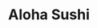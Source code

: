---
layout: place
title: "Aloha Sushi"
permalink: /hawaii/honolulu/aloha-sushi.html
stateAbbr: HI
stateName: Hawaii
cityName: Honolulu
place_id: ChIJb8ozJOZtAHwRNEuJjAfQp94
photos:
  - name: >-
      places/ChIJb8ozJOZtAHwRNEuJjAfQp94/photos/AeeoHcJRI7wLgmS09uAgu9O9NwwlKkY1bEUyNP4cl1BqWz-oM2CMe1x5fKwCb3veIiNyt1wi6ryz_3IUEL_rAGL-6hFCkvbmPR2d55v87KA6es6bZ7Uqt-XJlFLcYi6B4ohaeKEjIMmJ9y3-96vMDpxJ4fBgF7ARv2b5w6U8wvaWVNmF7mc45kIwAXAzQQBUh8Vq2t7V8KlCVqZqR4dPr8WO71vMwXqOU8IzftlH1BQnJcDiVn4V84qzxnVUaqoI5MvhVyAvjXZUMYL6PwEy6ouUfIDC9aCehSpzVafu1vcII-trymlaXkrh0b_Mp_7Aij05I1fjFtr8_yKiOc-ANX1L3L73qgP2FN4q2bIQkWDlYu-WBc1dd3Ans98Y0DaJz1yBsCFhLuQnIK1b-ucLT-BDDOSnypEpJ8kl_lKLvTDBCjY
    widthPx: 4048
    heightPx: 3036
    authorAttributions:
      - displayName: Lotus Huang
        uri: https://maps.google.com/maps/contrib/111184209216569737974
        photoUri: >-
          https://lh3.googleusercontent.com/a-/ALV-UjXV1TNYLpDXLnYCRha-x3Aqz09h9vubM2SA2YDZiBFsaKkeF915=s100-p-k-no-mo
    flagContentUri: >-
      https://www.google.com/local/imagery/report/?cb_client=maps_api_places.places_api&image_key=!1e10!2sCIHM0ogKEICAgID4yay9ag&hl=en-US
    googleMapsUri: >-
      https://www.google.com/maps/place//data=!3m4!1e2!3m2!1sCIHM0ogKEICAgID4yay9ag!2e10!4m2!3m1!1s0x7c006de62433ca6f:0xdea7d0078c894b34
  - name: >-
      places/ChIJb8ozJOZtAHwRNEuJjAfQp94/photos/AeeoHcJVUj1SJNMs3Vcc1xI8SIaTu1-KkHgQdDUvguzITuE2m8nmwYVXeKReTuFa_aPYOg6xWogHU--lbKcBXmxJ87hCrfXZKZgvjqJoZ4qqa-LRu2jWJ1UgPpxoI4dKll8jxEMmidpGPH1qx4U8iJJz4jwNt2RzOLzzZqxWBx4yBzKOYQmXgrMJAkBe7AGAbJy2zGh7EynxjXy_I8rWun3TH9cgtEX8tBJbHp13mqXqfPkzfReU8TpAMF-Qaz50Bv05UTTUwAO0brwAI_bMhXI3eq8-AabUzEWFCyDGA0mlDh-f-G14p4zmR2EhMOkz3oenEhvbmOQC00X0RQ0oW7DEl8Gog52zJ1bpVal9A96sgO0kdLBobPiSCXGgjy6tUwLhL4ca1bDBdcXK0rPMTISC2y_q9bFqMFZ9XQaBUJ9vtbw
    widthPx: 3024
    heightPx: 4032
    authorAttributions:
      - displayName: SUSAN H A
        uri: https://maps.google.com/maps/contrib/101188674898331091755
        photoUri: >-
          https://lh3.googleusercontent.com/a-/ALV-UjV9ztpMciiymFOsmg5YgfQm9jfIeS8wt0wKzZpJ0RpqJuSusfNs=s100-p-k-no-mo
    flagContentUri: >-
      https://www.google.com/local/imagery/report/?cb_client=maps_api_places.places_api&image_key=!1e10!2sCIHM0ogKEICAgICmrr2IOw&hl=en-US
    googleMapsUri: >-
      https://www.google.com/maps/place//data=!3m4!1e2!3m2!1sCIHM0ogKEICAgICmrr2IOw!2e10!4m2!3m1!1s0x7c006de62433ca6f:0xdea7d0078c894b34
  - name: >-
      places/ChIJb8ozJOZtAHwRNEuJjAfQp94/photos/AeeoHcIRPasMjQ4k2-EimdGEWbM-v-s2y_OhWL7WOPY5F95Ai-N-o8f2YWgDt4HqQBfNhRHTotnanvjCWYD3OUGAmYkQC6AGXogqd1SS39b3UHUWlVTqJqTgeIYq5aOCnGlHK8uOi0E5ICh2Xe0c0RCV5Krq30oeNGcGvdQ0MeqX0M15rZrHuX_A_RMmlX3Y9QGChQvb66S44ydGn_k2TYz3P1lgupLGOGRB_1qSSRXKds0GidlUIKNBP-xW1ckh_ikWsTUyTmFeZg1uBOBUw6gVPtWQnu9VbAnqFmxkU1l0hbAS_KhERE7s_zRfjjT9cVoMZOKeQKKXrFHuDyAQseh4N892rzoDhpRo2NzCkZ1wURRtSzOP3Om3D51p8XHlhutKzGPca6RuB25TmmYxcH9vpc7QrbVvzvn40Sgc_iVHyZk
    widthPx: 1836
    heightPx: 4080
    authorAttributions:
      - displayName: Karlen Ross
        uri: https://maps.google.com/maps/contrib/117788647179746129036
        photoUri: >-
          https://lh3.googleusercontent.com/a-/ALV-UjWdFE_U2u18LxVnKyXdlt4mlfassmngDXKvKjt5K2VVB_Nk0FSC=s100-p-k-no-mo
    flagContentUri: >-
      https://www.google.com/local/imagery/report/?cb_client=maps_api_places.places_api&image_key=!1e10!2sCIHM0ogKEICAgICD9aLTMg&hl=en-US
    googleMapsUri: >-
      https://www.google.com/maps/place//data=!3m4!1e2!3m2!1sCIHM0ogKEICAgICD9aLTMg!2e10!4m2!3m1!1s0x7c006de62433ca6f:0xdea7d0078c894b34
  - name: >-
      places/ChIJb8ozJOZtAHwRNEuJjAfQp94/photos/AeeoHcKNzxGUxVa4jcQvexI8vF3WwpoVAFeZTvlxdVkSzrWe5_QkDCK52_ZTUrRJCfVgVKqIMT-lWqDoLM3m9_40BN5I3zDM8ZSXrD9Z3vfcvtN3KlzqxkycNEYhen4_d-eaLrcvpoQHT8v3eco8c4EhAP37WsH1ltKMiq-PlMYr7PJ40e_xQwbyq3uJzcbg06TuD2lVytA7HwYvO7LhAa4cRXLcIVK1sbbftU1Kv9thuaEqla8RLLOTxQC-DJht7fhrKm5BAaozqEo2UUvIiahbLyJk1AwT-66sURKHthWbiA7aieEStqwgr_FW2nT1XMYHJo1wc9oIK6VR5fCdZgOs_Jw9HaGl6AIssEcOO0OJTuf96P_UxU3OpVA_KilAvN65PINr5cXY6nROyCkvgNVbjNiusF2WMdPNK5FgtqkVIzIUWw
    widthPx: 4032
    heightPx: 3024
    authorAttributions:
      - displayName: Carmelle Fajota
        uri: https://maps.google.com/maps/contrib/107801091731277863699
        photoUri: >-
          https://lh3.googleusercontent.com/a/ACg8ocKzEzIdoLyAMLupS65TBd3AX40UCQALElPOljrNfPAfzLzNVg=s100-p-k-no-mo
    flagContentUri: >-
      https://www.google.com/local/imagery/report/?cb_client=maps_api_places.places_api&image_key=!1e10!2sCIHM0ogKEICAgICZzI_xCQ&hl=en-US
    googleMapsUri: >-
      https://www.google.com/maps/place//data=!3m4!1e2!3m2!1sCIHM0ogKEICAgICZzI_xCQ!2e10!4m2!3m1!1s0x7c006de62433ca6f:0xdea7d0078c894b34
  - name: >-
      places/ChIJb8ozJOZtAHwRNEuJjAfQp94/photos/AeeoHcKTNHo86smSKRPeB5KCfX8DpOEhg8E6_DZAFlj1OaC4XFYAR_u65jfDiGKVqVNvsHHxcEEZ0TwhQnFLstquWRpVq21-V4Zv0seArKl7Y6OucKht7AFeKvnp_1kdjVobqiLKkEgLV2wWRSaqXVtxx-OzQY4Lehfzgcz5fv_0GZUKYCmZc8YBFFn-oHSPUngtf_7S32jt1CWacbOjM1EggrCwWL9tOhKizglCGz5AJMgJ3INY6Yvs7-uJVhaKXaLegHC1Le9lXP64hjMgGTh9ZXo_K0cRSaoPfqNKqTwNIESkniJLQLoBjh0TONl6bR4XuoD-KGWIptJhZcwNUfRbPFjerI02xAtsdrb8ejvf0kc5FfsN_iskEGlPumESiwyhZ9iuEiycYTATVHFf9n7P37WIMa-AiqwxBg5jp9xn_cdQh6hF
    widthPx: 3024
    heightPx: 4032
    authorAttributions:
      - displayName: SUSAN H A
        uri: https://maps.google.com/maps/contrib/101188674898331091755
        photoUri: >-
          https://lh3.googleusercontent.com/a-/ALV-UjV9ztpMciiymFOsmg5YgfQm9jfIeS8wt0wKzZpJ0RpqJuSusfNs=s100-p-k-no-mo
    flagContentUri: >-
      https://www.google.com/local/imagery/report/?cb_client=maps_api_places.places_api&image_key=!1e10!2sCIHM0ogKEICAgICmrr2IuwE&hl=en-US
    googleMapsUri: >-
      https://www.google.com/maps/place//data=!3m4!1e2!3m2!1sCIHM0ogKEICAgICmrr2IuwE!2e10!4m2!3m1!1s0x7c006de62433ca6f:0xdea7d0078c894b34
  - name: >-
      places/ChIJb8ozJOZtAHwRNEuJjAfQp94/photos/AeeoHcIl9nbjU3fwLOfNJOydFLeU6RzJmPGbKojkStcRDYzo11wHsgb0y3QPoJF0OAhZxs4x7y3TQjITAlFNvI2aRRqwRBiT8Cd1kCuUqSFL-hzb_YPLmSQADduyN8EU63LGkcwdcMkaRsdRe1VuGT1cuf1Xn-T5wRx4qg8UjMWNOxL5lbOm63eCgeoBTqRVrFJxzJybnbONuk7lzg36XgB3tGdJ6A-pxINJwXRerPddy36zRqNwL2Awowp3DwEreNJZvskjz6dx1hOR2bxDI1FnXyQA7NdVoL5g4_n5SBO0Z6uaS_ljtjXPjECDHDxCWJ3X1k7bJyv6lw1GFeRKNrW4BmelxMECOJIhwbb0IoNarRtjuabuQt5JrRPh8lV3E6DJMdPsh6TFO-G7ArL7oYkJoZKBW2zu3vb5g5DQD6vWCCkREaur
    widthPx: 4032
    heightPx: 3024
    authorAttributions:
      - displayName: Carmelle Fajota
        uri: https://maps.google.com/maps/contrib/107801091731277863699
        photoUri: >-
          https://lh3.googleusercontent.com/a/ACg8ocKzEzIdoLyAMLupS65TBd3AX40UCQALElPOljrNfPAfzLzNVg=s100-p-k-no-mo
    flagContentUri: >-
      https://www.google.com/local/imagery/report/?cb_client=maps_api_places.places_api&image_key=!1e10!2sCIHM0ogKEICAgICZzI_x4QE&hl=en-US
    googleMapsUri: >-
      https://www.google.com/maps/place//data=!3m4!1e2!3m2!1sCIHM0ogKEICAgICZzI_x4QE!2e10!4m2!3m1!1s0x7c006de62433ca6f:0xdea7d0078c894b34
  - name: >-
      places/ChIJb8ozJOZtAHwRNEuJjAfQp94/photos/AeeoHcL_qIt602XSXaEC3VYF2Cjp0yxyUOZr8-sbLkG_TfMyGl1iaFGSxnB1ApPmCwf7pIhe7fTYcp7z9ZbSNWgp3AwxsU5Xe9Hcf1OdzRJfqGlHyhhYyyk96ohAuI53GvHMzEevH1cEbVtY9aXmJhpYalAaTPplldQppmgautyMd0SfxKtVYS_a7h23Jy_Y7Hn40Yb6QxnfvJG2WSPHCeowl91WTRkubWhIphGXVe2zX4TgHMk6JrFTQIdGwfBOxes4tj_t4dR24WrD9yI8B4_z50SVgO-I4lOYCB0dL-yxvM6WviEr29kY8GWDX2NtxZFlX7vdbsJKHvYU1kIuQG7SPCNqdUffj-Ay2akm3JHgyEfVJTNclSz7I6sEM3k24tpSaOZxBKLlO-5vLLGxvxisIAAbZrHvgS2Iujz8hQcASCUnZgW7
    widthPx: 3024
    heightPx: 4032
    authorAttributions:
      - displayName: SUSAN H A
        uri: https://maps.google.com/maps/contrib/101188674898331091755
        photoUri: >-
          https://lh3.googleusercontent.com/a-/ALV-UjV9ztpMciiymFOsmg5YgfQm9jfIeS8wt0wKzZpJ0RpqJuSusfNs=s100-p-k-no-mo
    flagContentUri: >-
      https://www.google.com/local/imagery/report/?cb_client=maps_api_places.places_api&image_key=!1e10!2sCIHM0ogKEICAgICmrr2I-wE&hl=en-US
    googleMapsUri: >-
      https://www.google.com/maps/place//data=!3m4!1e2!3m2!1sCIHM0ogKEICAgICmrr2I-wE!2e10!4m2!3m1!1s0x7c006de62433ca6f:0xdea7d0078c894b34
  - name: >-
      places/ChIJb8ozJOZtAHwRNEuJjAfQp94/photos/AeeoHcI0kICUbBkzLLYFUDyspsEuYl1soSV73BRRvaLKBxh7tx-GhOUnM0lPNSslWatp2XGx0l7t7Kn6-IfZ0TWDIYfXeZU2DG4IQwoz34NPyCdLdsPDSx7H16QcN9rNaa5v8uvKkwAB-Gi-TGEIol1nZlMMKph1HFrYo9HmnZ5KZZQL4OHx7KSw5e0xSVpgwcyp8dCGAe8ZdQLFsMr39J4VuGJ0MXudx6nqdhSE-tY2VuZ32x0vdPAzsjMo6p50kJi-UMfHeYXvRpJhvnJc-JcdxqBM__rMAsvkGeBGSdQ6eoWNwkgcRUi450X9onsMIJk3fCNGvd1CuT-dbUWjB5sZARf--nMVVqZd2Tg0DysP15pzu0zCDye3oTVfCgvgEyVInn615UTz16tft3MvO9JwzJifENZ54C_N6qNWyWK7jd4
    widthPx: 3024
    heightPx: 4032
    authorAttributions:
      - displayName: Andrew Distad
        uri: https://maps.google.com/maps/contrib/107794979133279940431
        photoUri: >-
          https://lh3.googleusercontent.com/a-/ALV-UjVz0DEW05mck0FOCQJ_ydFy9z5_P15S19DWWI4wJsJg5IouhtXV=s100-p-k-no-mo
    flagContentUri: >-
      https://www.google.com/local/imagery/report/?cb_client=maps_api_places.places_api&image_key=!1e10!2sCIHM0ogKEICAgICK4OuCRw&hl=en-US
    googleMapsUri: >-
      https://www.google.com/maps/place//data=!3m4!1e2!3m2!1sCIHM0ogKEICAgICK4OuCRw!2e10!4m2!3m1!1s0x7c006de62433ca6f:0xdea7d0078c894b34
  - name: >-
      places/ChIJb8ozJOZtAHwRNEuJjAfQp94/photos/AeeoHcIymV-pxgyPHaQ3qbG2mK3nma3is3DfRtGbVvc5rZQMkgaE_WZqjFBO1wgs_vg41Cwkkxj6KUWHd4_oEaSFeKpZyj25edXqD1KxPMWYuZfxJ0xmQzc3F9M70ucsH2MSRZfm9X9tSi9HHlS5-aeJX7iss4bPGw1oCFkClK4V-L5vF4VNP9q6VD2FGOnBa8WfoTCj7AQ1Nb5Fx_TeEt3UlV2rpsQ4CIW5b-RDHqSddevPzkHoswYbg0SlYuFvck5w95FlLoisCC0F__O-fHNu91aEkiabjBwYFOIskp1ZojxTQbmF5zSrZfXBD02RG8cZUzGkqdWMc1NwitiJGU7Cu-LLdkrfeVn3A7Wdi96R8Hp3e-P2FLdjPQCMZB3rr5NWa7pyg_E4TLHe3AbDvkdHYyNKs5xkAynFleyqG4U2xNQf2zY6
    widthPx: 1836
    heightPx: 4080
    authorAttributions:
      - displayName: Karlen Ross
        uri: https://maps.google.com/maps/contrib/117788647179746129036
        photoUri: >-
          https://lh3.googleusercontent.com/a-/ALV-UjWdFE_U2u18LxVnKyXdlt4mlfassmngDXKvKjt5K2VVB_Nk0FSC=s100-p-k-no-mo
    flagContentUri: >-
      https://www.google.com/local/imagery/report/?cb_client=maps_api_places.places_api&image_key=!1e10!2sCIHM0ogKEICAgICD9aLT0gE&hl=en-US
    googleMapsUri: >-
      https://www.google.com/maps/place//data=!3m4!1e2!3m2!1sCIHM0ogKEICAgICD9aLT0gE!2e10!4m2!3m1!1s0x7c006de62433ca6f:0xdea7d0078c894b34
  - name: >-
      places/ChIJb8ozJOZtAHwRNEuJjAfQp94/photos/AeeoHcIOGu2fS9lw61blNS04dI1zeZyZtaRbNHzokYWr0-s3pzFn_mkV90XHLfMK4lgIscbzkxhZPf3ZuqjOI9geKow4Z_IJ1SPfy5WGEmRTFZal2GCTygK8TvvBis8bHsMEIc9dljIrLjRausDi0DysLUBUwpm5rU43X3LbI1cIDh1aC5T8J-4iac9x5bZRwGLfkSzzcm4gmkdMAXVifl_QwI-dqnvXWFWzybXAp5189ck93-sJ21rqPXF8gX78CvbdFQx5TbYFdS_Xg4v6byX4IlMQVwRpNsZMpJkUfurl4rmaYfAds-eknOtNDeqp3ED_kIS-wTPf5d9lTuLZ4hiTFiHwz6pOVTm6g5huUwAuzvL3w90K-Lj53rNmCdhMaLWh6SYwKAUd0wGzn_suwq24t42VyJsH8dgn6x3I7AWJaoCb9Dz4
    widthPx: 914
    heightPx: 785
    authorAttributions:
      - displayName: SUSAN H A
        uri: https://maps.google.com/maps/contrib/101188674898331091755
        photoUri: >-
          https://lh3.googleusercontent.com/a-/ALV-UjV9ztpMciiymFOsmg5YgfQm9jfIeS8wt0wKzZpJ0RpqJuSusfNs=s100-p-k-no-mo
    flagContentUri: >-
      https://www.google.com/local/imagery/report/?cb_client=maps_api_places.places_api&image_key=!1e10!2sCIHM0ogKEICAgICmrr3TugE&hl=en-US
    googleMapsUri: >-
      https://www.google.com/maps/place//data=!3m4!1e2!3m2!1sCIHM0ogKEICAgICmrr3TugE!2e10!4m2!3m1!1s0x7c006de62433ca6f:0xdea7d0078c894b34
address: 1021 Pensacola St, Honolulu, HI 96814, USA
street: 1021 Pensacola St
city: Honolulu
state: HI
zip: '96814'
country: USA
neighborhood: Makiki/Lower/ Punchbowl/Tantalus
latitude: '21.301070'
longitude: '-157.845426'
accessibility_options:
  wheelchairAccessibleParking: true
  wheelchairAccessibleEntrance: true
business_status: OPERATIONAL
name: Aloha Sushi
google_maps_links:
  directionsUri: >-
    https://www.google.com/maps/dir//''/data=!4m7!4m6!1m1!4e2!1m2!1m1!1s0x7c006de62433ca6f:0xdea7d0078c894b34!3e0
  placeUri: https://maps.google.com/?cid=16044020928371837748
  writeAReviewUri: >-
    https://www.google.com/maps/place//data=!4m3!3m2!1s0x7c006de62433ca6f:0xdea7d0078c894b34!12e1
  reviewsUri: >-
    https://www.google.com/maps/place//data=!4m4!3m3!1s0x7c006de62433ca6f:0xdea7d0078c894b34!9m1!1b1
  photosUri: >-
    https://www.google.com/maps/place//data=!4m3!3m2!1s0x7c006de62433ca6f:0xdea7d0078c894b34!10e5
primary_type: Restaurant
opening_hours:
  regular: null
  current: null
secondary_opening_hours:
  regular:
    weekdayDescriptions: null
    type: null
  current:
    weekdayDescriptions: null
    type: null
phone: null
price_level: null
price_range: null
rating: null
rating_count: 0
website: null
description: null
reviews: null
parking_options: null
payment_options: null
allow_dogs: null
curbside_pickup: null
delivery: null
dine_in: null
good_for_children: null
good_for_groups: null
good_for_sports: null
live_music: null
menu_for_children: null
outdoor_seating: null
reservable: null
restroom: null
serves_beer: null
serves_breakfast: null
serves_brunch: null
serves_cocktails: null
serves_coffee: null
serves_dinner: null
serves_dessert: null
serves_lunch: null
serves_vegetarian_food: null
serves_wine: null
takeout: null

---